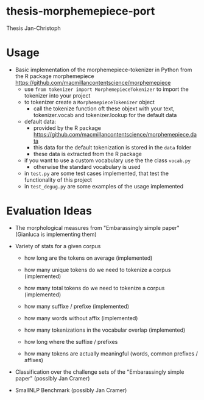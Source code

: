 # thesis-morphemepiece-port

Thesis Jan-Christoph

# Usage
- Basic implementation of the morphemepiece-tokenizer in Python from the R package morphemepiece https://github.com/macmillancontentscience/morphemepiece
    - use `from tokenizer import MorphemepieceTokenizer` to import the tokenizer into your project
    - to tokenizer create a `MorphemepieceTokenizer` object
        - call the tokenize function oft these objext with your text, tokenizer.vocab and tokenizer.lookup for the default data 
    - default data:
        - provided by the R package https://github.com/macmillancontentscience/morphemepiece.data 
        - this data for the default tokenization is stored in the `data` folder
        - these data is extracted from the R package 
    - if you want to use a custom vocabulary use the the class `vocab.py`
        - otherwise the standard vocabulary is used
    - in `test.py` are some test cases implemented, that test the functionality of this project
    - in `test_degug.py` are some examples of the usage implemented
    
    


# Evaluation Ideas

- The morphological measures from "Embarassingly simple paper" (Gianluca is implementing them)

- Variety of stats for a given corpus
    - how long are the tokens on average (implemented)
    - how many unique tokens do we need to tokenize a corpus (implemented)
    - how many total tokens do we need to tokenize a corpus (implemented)
    - how many suffixe / prefixe (implemented)
    - how many words without affix (implemented)
    - how many tokenizations in the vocabular overlap (implemented)

    - how long where the suffixe / prefixes
    - how many tokens are actually meaningful (words, common prefixes / affixes)


- Classification over the challenge sets of the "Embarassingly simple paper" (possibly Jan Cramer)
- SmallNLP Benchmark (possibly Jan Cramer)